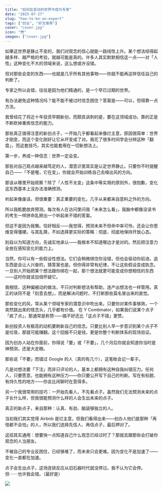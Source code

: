 ```yaml
---
title: "如何在变动的世界中成为专家"
date: "2025-07-27"
slug: "how-to-be-an-expert"
tags: ["创业", "好文推荐"]
cover: "cover.jpg"
icon: "😎"
images: ["cover.jpg"]
---
```

如果这世界是静止不变的，我们对观念的信心就能一路线性上升。某个想法经得起越多样、越严格的考验，就越可能是真的。许多人其实默默相信这一点——对「人性」这种变化不大的领域来说，这么想或许没错。



但对那些会变的东西——也就是几乎所有其他事物——你就不能再这样信任自己的判断了。



专家之所以会错，往往是因为他们精通的，是一个早已过期的世界。



有办法避免这种情况吗？能不能不被过时信念困住？答案是——可以，但得靠一点方法。



我曾经花了将近十年投资早期新创，而颇具讽刺的是，要在这领域成功，靠的正是不断砍掉重练信念的能力。



那些真正值得注意的新创点子，一开始几乎都看起来像烂主意，原因很简单：世界才刚变，而这个变化刚好让它从坏变成了对。我花了很多时间学会分辨这种「翻盘」，而这套技巧，其实也能套用在一切新想法上。



第一步，养成一种信念：世界一定会变。



那些对自己观点越来越笃定的人，潜意识里其实是认定世界静止。只要你不时提醒自己——「不是喔，它在变」，你就会开始训练自己去嗅出风的方向。



那该从哪里开始观察？除了「人性不太变」这条中等实用的原则外，很抱歉，变化这东西基本上没办法准确预测。



听起来像废话，但很重要：真正重要的变化，几乎从来都来自意料之外的方向。



所以我乾脆放弃预测。每次有人在访问里问我「未来怎么看」，我脑中都像没读书的考生一样拼命乱掰出一个听起来不错的答案。



但这不是因为我懒。恰好相反——我觉得，预测未来不但命中率可怜，还会让你思维变得僵硬。与其乱猜，不如选择更实际的策略：彻底、彻底地保持开放心态。



别自以为知道方向，先诚实地承认——我根本不知道哪边才是对的。然后把注意力全放在感知变化的能力上。



当然，你可以有一些假设性想法。它们会稍微绑住你没错，但也会驱动你前进。追东西是会让人兴奋的，猜答案也是。但你得非常有纪律，不让这些假设变成执念。
一旦别人开始把某个想法跟你绑在一起，那个想法就更可能变成你想相信的东西——这时你就该加倍怀疑它。



我相信，这种偏被动的做法，不只对判断想法有帮助，连产出想法也一样管用。真正的诀窍不是「刻意去想」，而是解决问题时，不打断那些莫名冒出来的直觉。



那些变化的风，常从某个领域专家的潜意识中吹出来。只要你对某件事够熟，一个突然跳出来的怪念头，几乎都有价值。
在 Y Combinator，如果我们说某个点子「疯了点」，那通常是称赞——搞不好还比「这点子不错」更赞。



新创投资人有极高的动机要刷新自己的信念。只要比别人早一步意识到某个点子不是垃圾，那就可能赚翻。这个回报不只是钱，更是你整个判断体系的现场验证。



因为创办人站在你面前，你得说「要」或「不要」，几个月后你就会知道你当时是神预测，还是大走眼。



那些说「不要」而错过 Google 的人（真的有几个），这笔帐会记一辈子。



凡是对想法要「下注」而非只评论的人，基本上都拥有这种自我纠错压力。任何人，只要愿意，也能拥有这种压力——你只要公开写下自己的判断。写在有标题、有持久性的地方——你会比闲聊时在意得多。



另一个我很常用的技巧：一开始先看人，不先看点子。虽然我们无法预测未来的点子长什么样，但我很能预测什么样的人会生出未来的点子。



真正的新点子，来自那种：认真、有劲、脑袋够独立的人。



当初我们其实觉得 Airbnb 是烂主意，但我们看得出来——创办人他们是那种「再怪都不会怕」的人，所以我们选择先信人、再信点子，最后押对了。



这招其实通用：想要快一点知道自己什么观念已经过时了？那就去跟那些会打破你观念的人当朋友。



不被自己的专业反困住，已经够难了，而未来只会更难。因为变化不是加速了——变化一直都在加速。



点子会生出点子，这场连锁反应从旧石器时代就没停过。我不认为它会停。
但⋯⋯也许我会错。（最好是）




![](https://prod-files-secure.s3.us-west-2.amazonaws.com/112d0858-5090-4d34-a606-b75eb8d65fd2/46476355-9cf3-4e99-9b7a-3531bc426380/1000202064.png?X-Amz-Algorithm=AWS4-HMAC-SHA256&X-Amz-Content-Sha256=UNSIGNED-PAYLOAD&X-Amz-Credential=ASIAZI2LB466VXB35DME%2F20250826%2Fus-west-2%2Fs3%2Faws4_request&X-Amz-Date=20250826T053434Z&X-Amz-Expires=3600&X-Amz-Security-Token=IQoJb3JpZ2luX2VjEBUaCXVzLXdlc3QtMiJHMEUCIQDnpnwflACjXUEu1pysqftDLQFNylxLMWwU8lcIhkkMywIgULB74xnvs14AtGLAgmrMdAvnRjbkxU%2F6eimugligD48q%2FwMIbhAAGgw2Mzc0MjMxODM4MDUiDJpB9zkI8UTBtaEAgCrcAxMJazq0uKXMEvqBy6MBt8OO2jnDCyNhetzSXOtswGiA4f8ZLl6vo5yoZyIWl9r2vP9nLNM9s0VDgl%2B3xl9%2FnsdxG0aWS2uJ0YCGq6%2FK69vGlQgDWxU5VinrBlcpjSZO4QjLQBBkDD4ILrK86PY07VqWWu2zdJVIAWkVDvOoqKS%2FbVRqBmvA3UTmRdF2En7N4pzRYB7fIkzHgbmznuMIxDJ6lpnEc0zIlpzIbaOCg2YR2qIYNydg7aL0422NZkQWy76QBG9LqCNPeHuClrBe8HuvyaiIj9K9DuG0m1MWQMEvXhbzb6zfqC0T97lTcP9u0r83N%2BXnZcvOOcXHqloyDEAxOxjRgdIxp4jOQlfBNQ9YZEB%2BaYxL5mlkUQW2i%2F7TGVP%2F7NoSgEuc25ZpSW5Ys14rc69TaQCVt4llI8tPSBMSTiIV7OyUNWulnJnwFVdANlBnWIMycnSTnlClDtHwUwXK3dKBq7GaSNOhpQjRFYy4iwcQlaBqXfuOV4PY6DaKXkVBdkg%2FRJ90rjwAyuEyfBmgtN%2Byl%2B8zWEaAskapgWXtSTpQudPNyjfK3NqMpeLTZaIknHEfhG0TSk4NwKQraNAmXKj1BwB13aiYiWMhlZmgeuRhhqwK1RCcDFRxMJ%2BAtcUGOqUBrrEGXiEe3ZTBkJrzieP19b1HZxjdMR6J%2BWoNdb1Y4Il8YJ%2Fvi2bGfR4Id%2FnVuG0BkhKguCcb5I31x0f0iBqi4GxhuqtzmrlAUZ%2BOScwb1jNfoBPFOOqULJxU%2BvPv4xK21Y8IYgczgXqh%2BgGb2xj3%2BhbdW8JI3PneI0wRfYiD5fmdl2rc9e8w6W2V25YyFgWfMpGp31%2BGud06MtLlCIG4K3r2bUwo&X-Amz-Signature=4c49e5d15b06e65f67cdf330f80edafb023abd5687bfd11b3493064796f1b070&X-Amz-SignedHeaders=host&x-amz-checksum-mode=ENABLED&x-id=GetObject)

